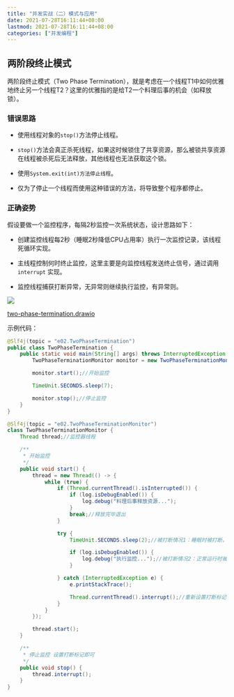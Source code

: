 ```yaml
---
title: "并发实战（二）模式与应用"
date: 2021-07-28T16:11:44+08:00
lastmod: 2021-07-28T16:11:44+08:00
categories: ["并发编程"]
---
```



## 两阶段终止模式

两阶段终止模式（Two Phase Termination），就是考虑在一个线程T1中如何优雅地终止另一个线程T2？这里的优雅指的是给T2一个料理后事的机会（如释放锁）。

### 错误思路

- 使用线程对象的`stop()`方法停止线程。

- `stop()`方法会真正杀死线程，如果这时候锁住了共享资源，那么被锁共享资源在线程被杀死后无法释放，其他线程也无法获取这个锁。

- 使用`System.exit(int)方法停止线程`。

- 仅为了停止一个线程而使用这种错误的方法，将导致整个程序都停止。

### 正确姿势

假设要做一个监控程序，每隔2秒监控一次系统状态，设计思路如下：

- 创建监控线程每2秒（睡眠2秒降低CPU占用率）执行一次监控记录，该线程死循环实现。
- 主线程控制何时终止监控，这里主要是向监控线程发送终止信号，通过调用 `interrupt` 实现。

- 监控线程捕获打断异常，无异常则继续执行监控，有异常则。

![](two-phase-termination.png)

[two-phase-termination.drawio](two-phase-termination.drawio)

示例代码：

```java
@Slf4j(topic = "e02.TwoPhaseTermination")
public class TwoPhaseTermination {
    public static void main(String[] args) throws InterruptedException {
        TwoPhaseTerminationMonitor monitor = new TwoPhaseTerminationMonitor();

        monitor.start();//开始监控

        TimeUnit.SECONDS.sleep(7);

        monitor.stop();//停止监控
    }
}

@Slf4j(topic = "e02.TwoPhaseTerminationMonitor")
class TwoPhaseTerminationMonitor {
    Thread thread;//监控器线程

    /**
     * 开始监控
     */
    public void start() {
        thread = new Thread(() -> {
            while (true) {
                if (Thread.currentThread().isInterrupted()) {
                    if (log.isDebugEnabled()) {
                        log.debug("料理后事释放资源...");
                    }
                    break;//释放完毕退出
                }

                try {
                    TimeUnit.SECONDS.sleep(2);//被打断情况1：睡眠时被打断，此时若被打断则会清空打断标记，处理异常时需要重新设置打断标记

                    if (log.isDebugEnabled()) {
                        log.debug("执行监控...");//被打断情况2：正常运行时被打断，此时不会清空打断标记，继续执行本次操作，下次循环结束运行
                    }

                } catch (InterruptedException e) {
                    e.printStackTrace();

                    Thread.currentThread().interrupt();//重新设置打断标记 如果不设置则会因为调用阻塞状态线程的interrupt会清空打断标记而无法终止程序
                }
            }
        });

        thread.start();
    }

    /**
     * 停止监控 设置打断标记即可
     */
    public void stop() {
        thread.interrupt();
    }
}
```